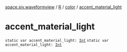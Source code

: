 [space.siy.waveformview](../../index.md) / [R](../index.md) / [color](index.md) / [accent_material_light](./accent_material_light.md)

# accent_material_light

`static var accent_material_light: `[`Int`](https://kotlinlang.org/api/latest/jvm/stdlib/kotlin/-int/index.html)
`static var accent_material_light: `[`Int`](https://kotlinlang.org/api/latest/jvm/stdlib/kotlin/-int/index.html)